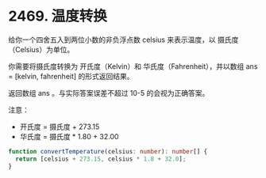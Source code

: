 # 2469. 温度转换

给你一个四舍五入到两位小数的非负浮点数 celsius 来表示温度，以 摄氏度（Celsius）为单位。

你需要将摄氏度转换为 开氏度（Kelvin）和 华氏度（Fahrenheit），并以数组 ans = [kelvin, fahrenheit] 的形式返回结果。

返回数组 ans 。与实际答案误差不超过 10-5 的会视为正确答案。

注意：

- 开氏度 = 摄氏度 + 273.15
- 华氏度 = 摄氏度 \* 1.80 + 32.00



```ts
function convertTemperature(celsius: number): number[] {
  return [celsius + 273.15, celsius * 1.8 + 32.0];
}
```
